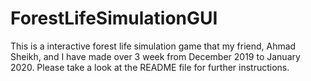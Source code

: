 # ForestLifeSimulationGUI
This is a interactive forest life simulation game that my friend, Ahmad Sheikh, and I have made over 3 week from December 2019 to January 2020. Please take a look at the README file for further instructions.
